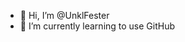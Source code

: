 - 👋 Hi, I’m @UnklFester
- 🌱 I’m currently learning to use GitHub
<!---
UnklFester/UnklFester is a ✨ special ✨ repository because its `README.md` (this file) appears on your GitHub profile.
You can click the Preview link to take a look at your changes.
--->
